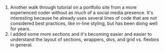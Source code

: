 1. Another walk through tutorial on a portfolio site from a more experienced coder without as much of a social media presence. It's interesting because he already uses several lines of code that are not considered best practices, like in-line styling, but has been doing well for years. 
2. I added some more sections and it's becoming easier and easier to understand the layout of sections, wrappers, divs, and grid vs. flexbos in general. 
